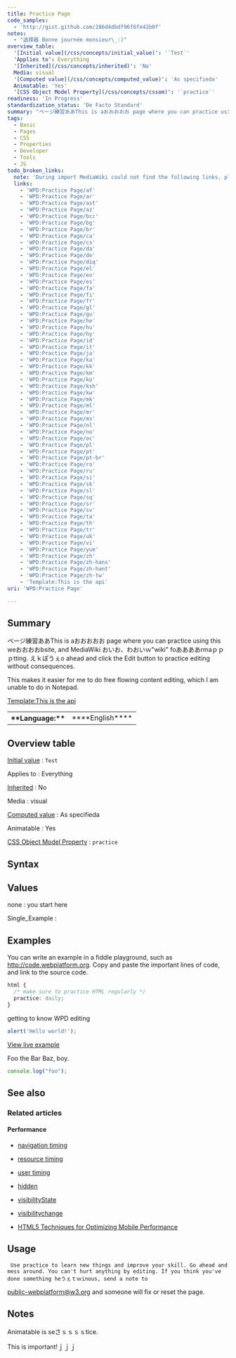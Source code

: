```yaml
---
title: Practice Page
code_samples:
  - 'http://gist.github.com/286d4dbdf96f6fe42b0f'
notes:
  - "选择器 Bonne journée monsieur\_:)"
overview_table:
  '[Initial value](/css/concepts/initial_value)': '`Test`'
  'Applies to': Everything
  '[Inherited](/css/concepts/inherited)': 'No'
  Media: visual
  '[Computed value](/css/concepts/computed_value)': 'As specifieda'
  Animatable: 'Yes'
  '[CSS Object Model Property](/css/concepts/cssom)': '`practice`'
readiness: 'In Progress'
standardization_status: 'De Facto Standard'
summary: "ページ練習ああThis is aおおおおお page where you can practice using this weおおおおbsite, and MediaWiki おいお、わおいｗ&quot;wiki&quot; foああああrmaｐｐｐtting. えｋぽうぇo ahead and click the Edit button to practice editing without consequences.\n"
tags:
  - Basic
  - Pages
  - CSS
  - Properties
  - Developer
  - Tools
  - JS
todo_broken_links:
  note: 'During import MediaWiki could not find the following links, please fix and adjust this list.'
  links:
    - 'WPD:Practice Page/af'
    - 'WPD:Practice Page/ar'
    - 'WPD:Practice Page/ast'
    - 'WPD:Practice Page/az'
    - 'WPD:Practice Page/bcc'
    - 'WPD:Practice Page/bg'
    - 'WPD:Practice Page/br'
    - 'WPD:Practice Page/ca'
    - 'WPD:Practice Page/cs'
    - 'WPD:Practice Page/da'
    - 'WPD:Practice Page/de'
    - 'WPD:Practice Page/diq'
    - 'WPD:Practice Page/el'
    - 'WPD:Practice Page/eo'
    - 'WPD:Practice Page/es'
    - 'WPD:Practice Page/fa'
    - 'WPD:Practice Page/fi'
    - 'WPD:Practice Page/fr'
    - 'WPD:Practice Page/gl'
    - 'WPD:Practice Page/gu'
    - 'WPD:Practice Page/he'
    - 'WPD:Practice Page/hu'
    - 'WPD:Practice Page/hy'
    - 'WPD:Practice Page/id'
    - 'WPD:Practice Page/it'
    - 'WPD:Practice Page/ja'
    - 'WPD:Practice Page/ka'
    - 'WPD:Practice Page/kk'
    - 'WPD:Practice Page/km'
    - 'WPD:Practice Page/ko'
    - 'WPD:Practice Page/ksh'
    - 'WPD:Practice Page/kw'
    - 'WPD:Practice Page/mk'
    - 'WPD:Practice Page/ml'
    - 'WPD:Practice Page/mr'
    - 'WPD:Practice Page/ms'
    - 'WPD:Practice Page/nl'
    - 'WPD:Practice Page/no'
    - 'WPD:Practice Page/oc'
    - 'WPD:Practice Page/pl'
    - 'WPD:Practice Page/pt'
    - 'WPD:Practice Page/pt-br'
    - 'WPD:Practice Page/ro'
    - 'WPD:Practice Page/ru'
    - 'WPD:Practice Page/si'
    - 'WPD:Practice Page/sk'
    - 'WPD:Practice Page/sl'
    - 'WPD:Practice Page/sq'
    - 'WPD:Practice Page/sr'
    - 'WPD:Practice Page/sv'
    - 'WPD:Practice Page/ta'
    - 'WPD:Practice Page/th'
    - 'WPD:Practice Page/tr'
    - 'WPD:Practice Page/uk'
    - 'WPD:Practice Page/vi'
    - 'WPD:Practice Page/yue'
    - 'WPD:Practice Page/zh'
    - 'WPD:Practice Page/zh-hans'
    - 'WPD:Practice Page/zh-hant'
    - 'WPD:Practice Page/zh-tw'
    - 'Template:This is the api'
uri: 'WPD:Practice Page'

---
```

## <span>Summary</span>

ページ練習ああThis is aおおおおお page where you can practice using this weおおおおbsite, and MediaWiki おいお、わおいｗ&quot;wiki&quot; foああああrmaｐｐｐtting. えｋぽうぇo ahead and click the Edit button to practice editing without consequences.

This makes it easier for me to do free flowing content editing, which I am unable to do in Notepad.

[Template:This is the api](/w/index.php?title=Template:This_is_the_api&action=edit&redlink=1)

<table class="nmbox languages" style>
<tr>
<th class="mbox-image" style>
**Language:**

</th>
<td class="mbox-text">
****English****

</td>
</tr>
</table>

## <span>Overview table</span>

[Initial value](/css/concepts/initial_value)
:   `Test`

Applies to
:   Everything

[Inherited](/css/concepts/inherited)
:   No

Media
:   visual

[Computed value](/css/concepts/computed_value)
:   As specifieda

Animatable
:   Yes

[CSS Object Model Property](/css/concepts/cssom)
:   `practice`

## <span>Syntax</span>

## <span>Values</span>

none
:   you start here

Single\_Example
:

## <span>Examples</span>

You can write an example in a fiddle playground, such as <http://code.webplatform.org>. Copy and paste the important lines of code, and link to the source code.

``` css
html {
  /* make sure to practice HTML regularly */
  practice: daily;
}
```

getting to know WPD editing

``` js
alert('Hello world!');
```

[View live example](http://code.webplatform.org/gist/286d4dbdf96f6fe42b0f)

Foo the Bar Baz, boy.

``` js
console.log("foo");
```

## <span>See also</span>

### <span>Related articles</span>

#### <span>Performance</span>

-   [navigation timing](/apis/navigation_timing)

-   [resource timing](/apis/resource_timing)

-   [user timing](/apis/user_timing)

-   [hidden](/dom/Document/hidden)

-   [visibilityState](/dom/Document/visibilityState)

-   [visibilitychange](/dom/Document/visibilitychange)

-   [HTML5 Techniques for Optimizing Mobile Performance](/tutorials/mobile_opt_and_perf)

## <span>Usage</span>

     Use practice to learn new things and improve your skill. Go ahead and mess around. You can't hurt anything by editing. If you think you've done something heうぇｔｗinous, send a note to

[public-webplatform@w3.org](mailto:public-webplatform@w3.org?subject=Possible_problem_with_practice_page) and someone will fix or reset the page.

## <span>Notes</span>

Animatable is seさｓｓｓｓtice.

This is important!ｊｊｊ